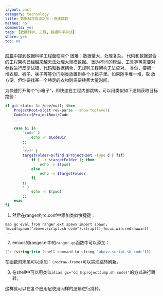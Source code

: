 ```yaml
---
layout: post
category: technology
title: 数据科学杂谈之三--快速跳转
matheq: no
comments: yes
tags: [数据科学, 工程, 数据科学杂谈]
share: yes
toc: no
---
```


[前篇]( https://dustincys.github.io/cn/2021/08/tmux/)中提到数据科学工程面临两个
困难：数据量大，处理复杂。
代码和数据混合的工程架构已经越来越无法处理大规模数据。
因为不同的模型、工具等等需要对参数进行反复试错，代码和数据耦合，无规则工程架构无法应对。
类似，要把一堆衣服、裤子、袜子等等分门别类放置到各个小箱子里。如果随手堆一堆，取
放方便，但你要找某一个特定的衣物则需要耗费大量时间。

为快速打开每个“小箱子”，即快速在工程内部跳转，可以用类似如下逻辑获取目标路径：

```sh
if git status &> /dev/null; then
    ProjectRoot=$(git rev-parse --show-toplevel)
    CodeDir=$ProjectRoot/Code
    ...
    
    case $1 in
        "code" )
            echo -n $CodeDir
        ;;
        ...
        "fzf" )
        targetFolder=$(find $ProjectRoot -type d | fzf)
            if [ -z $targetFolder ]; then
                echo -n $(pwd)
            else
                echo -n $targetFolder
            fi
        ;;
        * )
            echo -n $(pwd)
        ;;
    esac
fi
```

1. 然后在ranger的rc.conf中添加类似快捷键：
```
map gc eval from ranger.ext.spawn import spawn; fm.cd(spawn("above.script.sh code").strip());fm.ui.win.redrawwin() 
...
```

2. emacs的ranger.el中的`ranger-go`函数中可以添加：
```lisp
('c (string-trim (shell-command-to-string "above.script.sh code")))
```
在函数的末尾可以添加：`(redraw-frame)`可以实现跳转刷新。

3. 在shell中可以用类似`alias gc='cd $(projectJump.sh code)'`的方式进行跳转。

这样就可以在各个应用层使用同样的逻辑进行跳转。
